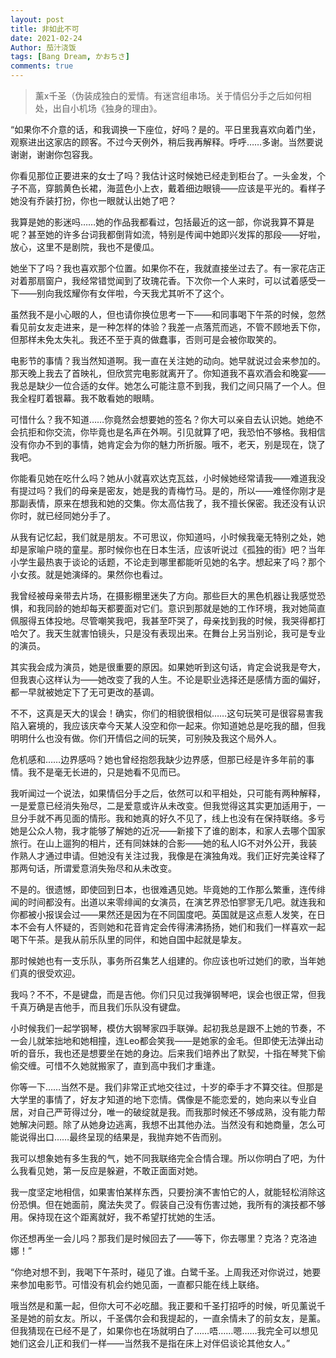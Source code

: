 ```yaml
---
layout: post
title: 非如此不可
date: 2021-02-24
Author: 茄汁浇饭 
tags: [Bang Dream, かおちさ]
comments: true
---
```


> 薰x千圣（伪装成独白的爱情。有迷宫组串场。关于情侣分手之后如何相处，出自小机场《独身的理由》。

“如果你不介意的话，和我调换一下座位，好吗？是的。平日里我喜欢向着门坐，观察进出这家店的顾客。不过今天例外，稍后我再解释。呼呼……多谢。当然要说谢谢，谢谢你包容我。

你看见那位正要进来的女士了吗？我估计这时候她已经走到柜台了。一头金发，个子不高，穿鹅黄色长裙，海蓝色小上衣，戴着细边眼镜——应该是平光的。看样子她没有乔装打扮，你也一眼就认出她了吧？

我算是她的影迷吗……她的作品我都看过，包括最近的这一部，你说我算不算是呢？甚至她的许多台词我都倒背如流，特别是传闻中她即兴发挥的那段——好啦，放心，这里不是剧院，我也不是傻瓜。

她坐下了吗？我也喜欢那个位置。如果你不在，我就直接坐过去了。有一家花店正对着那扇窗户，我经常错觉闻到了玫瑰花香。下次你一个人来时，可以试着感受一下——别向我炫耀你有女伴啦，今天我尤其听不了这个。

虽然我不是小心眼的人，但也请你换位思考一下——和同事喝下午茶的时候，忽然看见前女友走进来，是一种怎样的体验？我差一点落荒而逃，不管不顾地丢下你，但那样未免太失礼。我还不至于真的做蠢事，否则可是会被你取笑的。

电影节的事情？我当然知道啊。我一直在关注她的动向。她早就说过会来参加的。那天晚上我去了首映礼，但欣赏完电影就离开了。你知道我不喜欢酒会和晚宴——我总是缺少一位合适的女伴。她怎么可能注意不到我，我们之间只隔了一个人。但我全程盯着银幕。我不敢看她的眼睛。

可惜什么？我不知道……你竟然会想要她的签名？你大可以亲自去认识她。她绝不会抗拒和你交流，你毕竟也是名声在外啊。引见就算了吧，我恐怕不够格。我相信没有你办不到的事情，她肯定会为你的魅力所折服。哦不，老天，别是现在，饶了我吧。

你能看见她在吃什么吗？她从小就喜欢达克瓦兹，小时候她经常请我——难道我没有提过吗？我们的母亲是密友，她是我的青梅竹马。是的，所以——难怪你刚才是那副表情，原来在想我和她的交集。你太高估我了，我不擅长保密。我还没有认识你时，就已经同她分手了。

从我有记忆起，我们就是朋友。不可思议，你知道吗，小时候我毫无特别之处，她却是家喻户晓的童星。那时候你也在日本生活，应该听说过《孤独的街》吧？当年小学生最热衷于谈论的话题，不论走到哪里都能听见她的名字。想起来了吗？那个小女孩。就是她演绎的。果然你也看过。

我曾经被母亲带去片场，在摄影棚里迷失了方向。那些巨大的黑色机器让我感觉恐惧，和我同龄的她却每天都要面对它们。意识到那就是她的工作环境，我对她简直佩服得五体投地。尽管嘲笑我吧，我甚至吓哭了，母亲找到我的时候，我哭得都打哈欠了。我天生就害怕镜头，只是没有表现出来。在舞台上另当别论，我可是专业的演员。

其实我会成为演员，她是很重要的原因。如果她听到这句话，肯定会说我是夸大，但我衷心这样认为——她改变了我的人生。不论是职业选择还是感情方面的偏好，都一早就被她定下了无可更改的基调。

不不，这真是天大的误会！确实，你们的相貌很相似……这句玩笑可是很容易害我陷入窘境的，我应该庆幸今天某人没空和你一起来。你知道她总是吃我的醋，但我明明什么也没有做。你们开情侣之间的玩笑，可别殃及我这个局外人。

危机感和……边界感吗？她也曾经抱怨我缺少边界感，但那已经是许多年前的事情。我不是毫无长进的，只是她看不见而已。

我听闻过一个说法，如果情侣分手之后，依然可以和平相处，只可能有两种解释，一是爱意已经消失殆尽，二是爱意或许从未改变。但我觉得这其实更加适用于，一旦分手就不再见面的情形。我和她真的好久不见了，线上也没有在保持联络。多亏她是公众人物，我才能够了解她的近况——新接下了谁的剧本，和家人去哪个国家旅行。在山上遛狗的相片，还有同妹妹的合影——她的私人IG不对外公开，我装作熟人才通过申请。但她没有关注过我，我像是在演独角戏。我们正好完美诠释了那两句话，所谓爱意消失殆尽和从未改变。

不是的。很遗憾，即使回到日本，也很难遇见她。毕竟她的工作那么繁重，连传绯闻的时间都没有。出道以来零绯闻的女演员，在演艺界恐怕寥寥无几吧。就连我和你都被小报误会过——果然还是因为在不同国度吧。英国就是这点惹人发笑，在日本不会有人怀疑的，否则她和花音肯定会传得沸沸扬扬，她们和我们一样喜欢一起喝下午茶。是我从前乐队里的同伴，和她自国中起就是挚友。

那时候她也有一支乐队，事务所召集艺人组建的。你应该也听过她们的歌，当年她们真的很受欢迎。

我吗？不不，不是键盘，而是吉他。你们只见过我弹钢琴吧，误会也很正常，但我千真万确是吉他手，而且我们乐队没有键盘。

小时候我们一起学钢琴，模仿大钢琴家四手联弹。起初我总是跟不上她的节奏，不一会儿就笨拙地和她相撞，连Leo都会笑我——是她家的金毛。但即使无法弹出动听的音乐，我也还是想要坐在她的身边。后来我们培养出了默契，十指在琴凳下偷偷交缠。可惜不久她就搬家了，直到高中我们才重逢。

你等一下……当然不是。我们非常正式地交往过，十岁的牵手才不算交往。但那是大学里的事情了，好友才知道的地下恋情。偶像是不能恋爱的，她向来以专业自居，对自己严苛得过分，唯一的破绽就是我。而我那时候还不够成熟，没有能力帮她解决问题。除了从她身边逃离，我想不出其他办法。当然没有和她商量，怎么可能说得出口……最终呈现的结果是，我抛弃她不告而别。

我可以想象她有多生我的气，她不同我联络完全合情合理。所以你明白了吧，为什么我看见她，第一反应是躲避，不敢正面面对她。

我一度坚定地相信，如果害怕某样东西，只要扮演不害怕它的人，就能轻松消除这份恐惧。但在她面前，魔法失灵了。假装自己没有伤害过她，我所有的演技都不够用。保持现在这个距离就好，我不希望打扰她的生活。

你还想再坐一会儿吗？那我们是时候回去了——等下，你去哪里？克洛？克洛迪娜！”

“你绝对想不到，我喝下午茶时，碰见了谁。白鹭千圣。上周我还对你说过，她要来参加电影节。可惜没有机会约她见面，一直都只能在线上联络。

哦当然是和薰一起，但你大可不必吃醋。我正要和千圣打招呼的时候，听见薰说千圣是她的前女友。所以，千圣偶尔会和我提起的，一直余情未了的前女友，是薰。但我猜现在已经不是了，如果你也在场就明白了……唔……嗯……我完全可以想见她们这会儿正和我们一样——当然我不是指在床上对伴侣谈论其他女人。”
